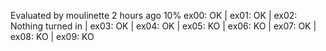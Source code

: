 
Evaluated by moulinette 2 hours ago
10%
ex00: OK | ex01: OK | ex02: Nothing turned in | ex03: OK | ex04: OK | ex05: KO | ex06: KO | ex07: OK | ex08: KO | ex09: KO
